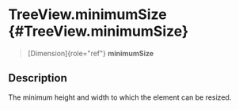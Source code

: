 TreeView.minimumSize {#TreeView.minimumSize}
====================

> [Dimension]{role="ref"} **minimumSize**

Description
-----------

The minimum height and width to which the element can be resized.
